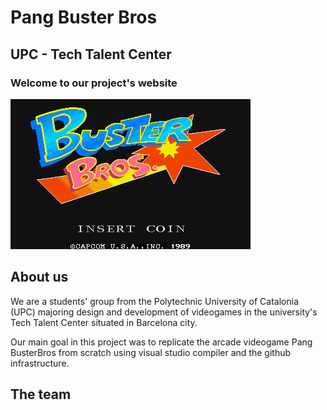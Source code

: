 # Pang Buster Bros

## UPC - Tech Talent Center

### Welcome to our project's website

![](https://github.com/MartiDavicino/Project_UPC/blob/master/Wiki/Welcome%20page/1181242065174.png)

## About us

We are a students' group from the Polytechnic University of Catalonia (UPC) majoring design and development of videogames in the university's Tech Talent Center situated in Barcelona city. 

Our main goal in this project was to replicate the arcade videogame Pang BusterBros from scratch using visual studio compiler and the github infrastructure.

## The team





